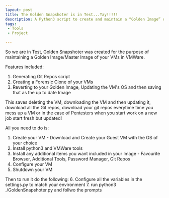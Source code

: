 ```yaml
---
layout: post
title: The Golden Snapshoter is in Test...Yay!!!!!
description: A Python3 script to create and maintain a “Golden Image” of VMs in VMWare Workstation (for the moment) on either a Windows or Linux hosts!....is now in Test!
tags:
 - Tools
 - Project

---
```

So we are in Test, Golden Snapshoter was created for the purpose of maintaining a Golden Image/Master Image of your VMs in VMWare.

Features included:
1. Generating Git Repos script
2. Creating a Forensic Clone of your VMs
3. Reverting to your Golden Image, Updating the VM's OS and then saving that as the up to date Image

This saves deleting the VM, downloading the VM and then updating it, download all the Git repos, download your git repos everytime time you mess up a VM or in the case of Pentesters when you start work on a new job start fresh but updated!

All you need to do is:
1. Create your VM - Download and Create your Guest VM with the OS of your choice
2. Install python3 and VMWare tools
3. Install any additional items you want included in your Image - Favourite Browser, Additional Tools, Password Manager, Git Repos
4. Configure your VM
5. Shutdown your VM

Then to run it do the following:
6. Configure all the variables in the settings.py to match your environment
7. run python3 ./GoldenSnapshoter.py and follwo the prompts

<center><a title="GoldenSnapshoter on Github" href="https://github.com/pwnageByButchy/GoldenSnapshoter" target="_blank"><i class="fab fa-github fa-2x"></i></a></center>
